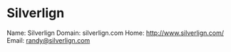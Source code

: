
# Silverlign

Name: Silverlign
Domain: silverlign.com
Home: http://www.silverlign.com/
Email: randy@silverlign.com
